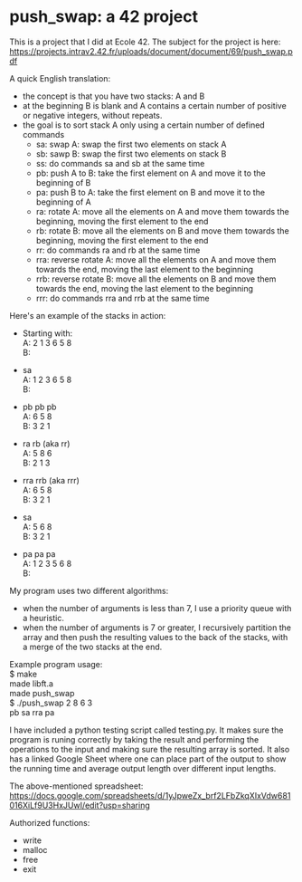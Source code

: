 # push_swap: a 42 project

This is a project that I did at Ecole 42. The subject for the project is here:
https://projects.intrav2.42.fr/uploads/document/document/69/push_swap.pdf

A quick English translation:
- the concept is that you have two stacks: A and B
- at the beginning B is blank and A contains a certain number of positive or negative integers, without repeats.
- the goal is to sort stack A only using a certain number of defined commands
  - sa: swap A: swap the first two elements on stack A
  - sb: sawp B: swap the first two elements on stack B
  - ss: do commands sa and sb at the same time
  - pb: push A to B: take the first element on A and move it to the beginning of B
  - pa: push B to A: take the first element on B and move it to the beginning of A
  - ra: rotate A: move all the elements on A and move them towards the beginning, moving the first element to the end
  - rb: rotate B: move all the elements on B and move them towards the beginning, moving the first element to the end
  - rr: do commands ra and rb at the same time
  - rra: reverse rotate A: move all the elements on A and move them towards the end, moving the last element to the beginning
  - rrb: reverse rotate B: move all the elements on B and move them towards the end, moving the last element to the beginning
  - rrr: do commands rra and rrb at the same time

Here's an example of the stacks in action: 

- Starting with:  
   A: 2 1 3 6 5 8  
   B: 

- sa  
   A: 1 2 3 6 5 8  
   B: 

- pb pb pb  
   A: 6 5 8  
   B: 3 2 1

- ra rb (aka rr)  
   A: 5 8 6  
   B: 2 1 3

- rra rrb (aka rrr)  
   A: 6 5 8  
   B: 3 2 1

- sa  
   A: 5 6 8  
   B: 3 2 1

- pa pa pa  
   A: 1 2 3 5 6 8  
   B:

My program uses two different algorithms:
- when the number of arguments is less than 7, I use a priority queue with a heuristic.
- when the number of arguments is 7 or greater, I recursively partition the array and then push the resulting values to the back of the stacks, with a merge of the two stacks at the end.

Example program usage:  
$ make  
made libft.a  
made push_swap  
$ ./push_swap 2 8 6 3  
pb sa rra pa

I have included a python testing script called testing.py. It makes sure the program is runing correctly by taking the result and performing the operations to the input and making sure the resulting array is sorted. It also has a linked Google Sheet where one can place part of the output to show the running time and average output length over different input lengths. 

The above-mentioned spreadsheet:
https://docs.google.com/spreadsheets/d/1yJpweZx_brf2LFbZkqXIxVdw681016XiLf9U3HxJUwI/edit?usp=sharing

Authorized functions:  
- write
- malloc
- free
- exit
